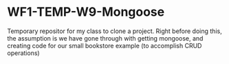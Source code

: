 # WF1-TEMP-W9-Mongoose
Temporary repositor for my class to clone a project. Right before doing this, the assumption is we have gone through with getting mongoose, and creating code for our small bookstore example (to accomplish CRUD operations)
